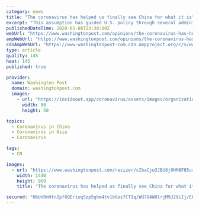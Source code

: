 ```yaml
---
category: news
title: "The coronavirus has helped us finally see China for what it is"
excerpt: "This assumption has guided U.S. policy through several administrations, despite growing evidence that China never had any such intention. Nothing says “reality check” like a deadly pandemic, a national quarantine,"
publishedDateTime: 2020-05-08T23:30:00Z
webUrl: "https://www.washingtonpost.com/opinions/the-coronavirus-has-helped-us-finally-see-china-for-what-it-is/2020/05/08/27edeed0-9171-11ea-9e23-6914ee410a5f_story.html"
ampWebUrl: "https://www.washingtonpost.com/opinions/the-coronavirus-has-helped-us-finally-see-china-for-what-it-is/2020/05/08/27edeed0-9171-11ea-9e23-6914ee410a5f_story.html?outputType=amp"
cdnAmpWebUrl: "https://www-washingtonpost-com.cdn.ampproject.org/c/s/www.washingtonpost.com/opinions/the-coronavirus-has-helped-us-finally-see-china-for-what-it-is/2020/05/08/27edeed0-9171-11ea-9e23-6914ee410a5f_story.html?outputType=amp"
type: article
quality: 145
heat: 145
published: true

provider:
  name: Washington Post
  domain: washingtonpost.com
  images:
    - url: "https://insideout.app/coronavirus/assets/images/organizations/washingtonpost.com-50x50.jpg"
      width: 50
      height: 50

topics:
  - Coronavirus in China
  - Coronavirus in Asia
  - Coronavirus

tags:
  - CN

images:
  - url: "https://www.washingtonpost.com/resizer/sIbaCju3JBU8j9HM8F85urnOuKs=/1440x0/smart/arc-anglerfish-washpost-prod-washpost.s3.amazonaws.com/public/TGLIHWERPAI6VIF4J2NNJBTNEE.jpg"
    width: 1440
    height: 960
    title: "The coronavirus has helped us finally see China for what it is"

secured: "HbUnRnHtn2pf8QEriuqSzp5ghm4tv1bGes7CTIq/WU7O4WOlrjM9J29iIj/EKQzl7W04bEhYDcf/CBktQzu35rVplGYVz9WNMReNC/CO5L5VVMHnrzU53EkROwmI6E3hayn/6RXwsHG9eqOVUSQekCCJTa801dZ85/77VTdyDgmaEXqoSFOUT5GcVkV9zlYJ6H0I8MMYoVU9KnvA4uLqKomszbOSjtuK14Bq/CsxTQnBxgrYbclqINZ1BZoi65Rhlmqm+3fRSayr+R6DHYHuj+HlMPvKIt4gGs6myVU6x2fSX71RN42IhNH61uiWcxDEb1I1GYZZpWucOWcfsfhVQCDe1UvgDWcPLmPc+ux+v9QCzLgT4VqkvWbsb6EPSsKHEFIqJj00uA+gIlT23jReMfLKwQNuxSGH2ikYi7X7U19+JqHS40cE3DyavJ7LMUHBn+9HswLe4hqDt97nc+QgJpQ6eH564FIAO9UvoKnrsjc=;m5vUcddZgIPc+E0iXPQGhw=="
---
```


